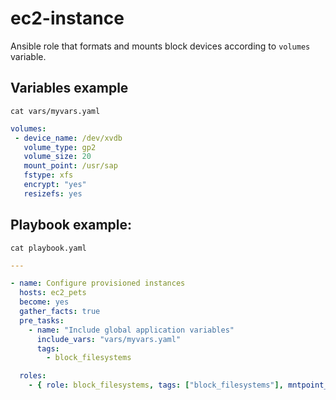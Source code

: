 # ec2-instance

Ansible role that formats and mounts block devices according to ```volumes``` variable.

Variables example
---------

```cat vars/myvars.yaml```
 ```yaml
volumes:
  - device_name: /dev/xvdb
    volume_type: gp2
    volume_size: 20
    mount_point: /usr/sap
    fstype: xfs
    encrypt: "yes"
    resizefs: yes
```

Playbook example:
-----------------
```cat playbook.yaml```
```yaml
---

- name: Configure provisioned instances
  hosts: ec2_pets
  become: yes
  gather_facts: true
  pre_tasks:
    - name: "Include global application variables"
      include_vars: "vars/myvars.yaml"
      tags:
        - block_filesystems

  roles:
    - { role: block_filesystems, tags: ["block_filesystems"], mntpoint_mode: 0755 }  # Expects volumes as defined in vars
```